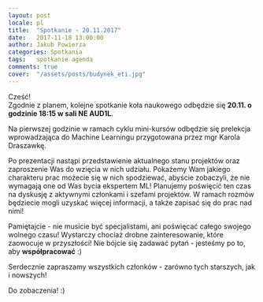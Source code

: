 ```yaml
---
layout: post
locale: pl
title:  "Spotkanie - 20.11.2017"
date:   2017-11-18 13:00:00
author: Jakub Powierza
categories: Spotkania
tags:	spotkanie agenda
comments: true
cover:  "/assets/posts/budynek_eti.jpg"
---
```


Cześć!  
Zgodnie z planem, kolejne spotkanie koła naukowego odbędzie się **20.11. o godzinie 18:15 w sali NE AUD1L**.

Na pierwszej godzinie w ramach cyklu mini-kursów odbędzie się prelekcja wprowadzająca do Machine Learningu przygotowana przez mgr Karola Draszawkę.

Po prezentacji nastąpi przedstawienie aktualnego stanu projektów oraz zaproszenie Was do wzięcia w nich udziału. Pokażemy Wam jakiego charakteru prac możecie się w nich spodziewać, abyście zobaczyli, że nie wymagają one od Was bycia ekspertem ML! Planujemy poświęcić ten czas na dyskusję z aktywnymi członkami i szefami projektów. W ramach rozmów będziecie mogli uzyskać więcej informacji, a także zapisać się do prac nad nimi!

Pamiętajcie - nie musicie być specjalistami, ani poświęcać całego swojego wolnego czasu! Wystarczy chociaż drobne zainteresowanie, które zaowocuje w przyszłości! Nie bójcie się zadawać pytań - jesteśmy po to, aby **współpracować** :)

Serdecznie zapraszamy wszystkich członków - zarówno tych starszych, jak i nowszych!

Do zobaczenia! :)

